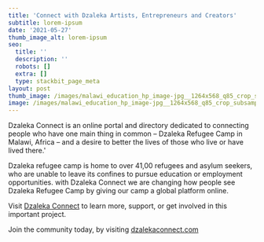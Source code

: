 ```yaml
---
title: 'Connect with Dzaleka Artists, Entrepreneurs and Creators'
subtitle: lorem-ipsum
date: '2021-05-27'
thumb_image_alt: lorem-ipsum
seo:
  title: ''
  description: ''
  robots: []
  extra: []
  type: stackbit_page_meta
layout: post
thumb_image: /images/malawi_education_hp_image-jpg__1264x568_q85_crop_subsampling-2.jpg
image: /images/malawi_education_hp_image-jpg__1264x568_q85_crop_subsampling-2.jpg
---
```

Dzaleka Connect is an online portal and directory dedicated to connecting people who have one main thing in common – Dzaleka Refugee Camp in Malawi, Africa – and a desire to better the lives of those who live or have lived there.'

Dzaleka refugee camp is home to over 41,00 refugees and asylum seekers, who are unable to leave its confines to pursue education or employment opportunities. with Dzaleka Connect we are changing how people see Dzaleka Refugee Camp by giving our camp a global platform online.

Visit [Dzaleka Connect](https://dzalekaconnect.com/) to learn more, support, or get involved in this important project.

Join the community today, by visiting [dzalekaconnect.com](http://my.dzalekaconnect.com/)
